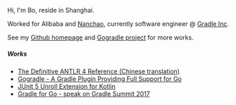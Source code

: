 Hi, I'm Bo, reside in Shanghai.

Worked for Alibaba and [Nanchao](https://ruff.io), currently software engineer @ [Gradle Inc](https://gradle.com).

See my [Github homepage](https://github.com/blindpirate) and [Gogradle project](https://github.com/gogradle/gogradle) for more works.

##### Works

- [The Definitive ANTLR 4 Reference (Chinese translation)](https://pragprog.com/book/tpantlr2/the-definitive-antlr-4-reference)
- [Gogradle - A Gradle Plugin Providing Full Support for Go](https://github.com/gogradle/gogradle)
- [JUnit 5 Unroll Extension for Kotlin](https://github.com/blindpirate/junit5-unroll-extension)
- [Gradle for Go - speak on Gradle Summit 2017](https://www.youtube.com/watch?v=Mvf3gY1MopE&t=341s)
